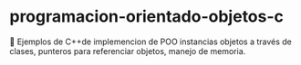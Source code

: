 # programacion-orientado-objetos-c
💎 Ejemplos de C++de implemencion de POO instancias objetos a través de clases, punteros para referenciar objetos, manejo de memoria.

